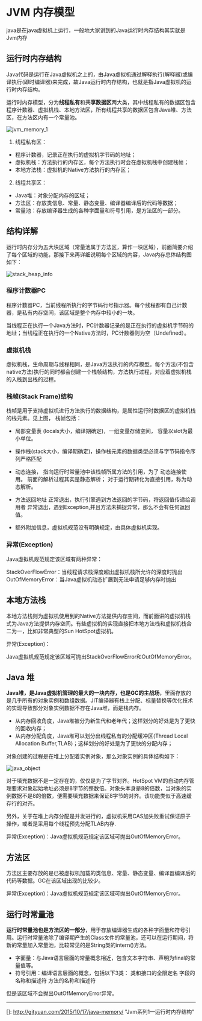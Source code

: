 # JVM 内存模型

java是在java虚拟机上运行，一般地大家讲到的Java运行时内存结构其实就是Jvm内存

## 运行时内存结构

Java代码是运行在Java虚拟机之上的，由Java虚拟机通过解释执行(解释器)或编译执行(即时编译器)来完成，故Java运行时内存结构，也就是指Java虚拟机的运行时内存结构。

运行时内存模型，分为**线程私有**和**共享数据区**两大类，其中线程私有的数据区包含程序计数器、虚拟机栈、本地方法区，所有线程共享的数据区包含Java堆、方法区，在方法区内有一个常量池。

![jvm_memory_1](http://gityuan.com/images/jvm/jvm_memory_1.png)

1. 线程私有区：

- 程序计数器，记录正在执行的虚拟机字节码的地址；
- 虚拟机栈：方法执行的内存区，每个方法执行时会在虚拟机栈中创建栈帧；
- 本地方法栈：虚拟机的Native方法执行的内存区；

2. 线程共享区：
- Java堆：对象分配内存的区域；
- 方法区：存放类信息、常量、静态变量、编译器编译后的代码等数据；
- 常量池：存放编译器生成的各种字面量和符号引用，是方法区的一部分。

## 结构详解

运行时内存分为五大块区域（常量池属于方法区，算作一块区域），前面简要介绍了每个区域的功能，那接下来再详细说明每个区域的内容，Java内存总体结构图如下：

![stack_heap_info](http://gityuan.com/images/jvm/stack_heap_info.png)

### 程序计数器PC

程序计数器PC，当前线程所执行的字节码行号指示器。每个线程都有自己计数器，是私有内存空间，该区域是整个内存中较小的一块。

当线程正在执行一个Java方法时，PC计数器记录的是正在执行的虚拟机字节码的地址；当线程正在执行的一个Native方法时，PC计数器则为空（Undefined）。

### 虚拟机栈

虚拟机栈，生命周期与线程相同，是Java方法执行的内存模型。每个方法(不包含native方法)执行的同时都会创建一个栈帧结构，方法执行过程，对应着虚拟机栈的入栈到出栈的过程。

### 栈帧(Stack Frame)结构

栈帧是用于支持虚拟机进行方法执行的数据结构，是属性运行时数据区的虚拟机栈的栈元素。见上图， 栈帧包括：

- 局部变量表 (locals大小，编译期确定)，一组变量存储空间， 容量以slot为最小单位。

- 操作栈(stack大小，编译期确定)，操作栈元素的数据类型必须与字节码指令序列严格匹配

- 动态连接， 指向运行时常量池中该栈帧所属方法的引用，为了 动态连接使用。
  前面的解析过程其实是静态解析；
  对于运行期转化为直接引用，称为动态解析。

- 方法返回地址
  正常退出，执行引擎遇到方法返回的字节码，将返回值传递给调用者
  异常退出，遇到Exception,并且方法未捕捉异常，那么不会有任何返回值。

- 额外附加信息，虚拟机规范没有明确规定，由具体虚拟机实现。

### 异常(Exception)

Java虚拟机规范规定该区域有两种异常：

StackOverFlowError：当线程请求栈深度超出虚拟机栈所允许的深度时抛出
OutOfMemoryError：当Java虚拟机动态扩展到无法申请足够内存时抛出

## 本地方法栈

本地方法栈则为虚拟机使用到的Native方法提供内存空间，而前面讲的虚拟机栈式为Java方法提供内存空间。有些虚拟机的实现直接把本地方法栈和虚拟机栈合二为一，比如非常典型的Sun HotSpot虚拟机。

异常(Exception)：

Java虚拟机规范规定该区域可抛出StackOverFlowError和OutOfMemoryError。

## Java 堆

**Java堆，是Java虚拟机管理的最大的一块内存，也是GC的主战场**，里面存放的是几乎所有的对象实例和数组数据。JIT编译器有栈上分配、标量替换等优化技术的实现导致部分对象实例数据不存在Java堆，而是栈内存。

- 从内存回收角度，Java堆被分为新生代和老年代；这样划分的好处是为了更快的回收内存；
- 从内存分配角度，Java堆可以划分出线程私有的分配缓冲区(Thread Local Allocation Buffer,TLAB)；这样划分的好处是为了更快的分配内存；

对象创建的过程是在堆上分配着实例对象，那么对象实例的具体结构如下：

![java_object](http://gityuan.com/images/jvm/java_object.png)

对于填充数据不是一定存在的，仅仅是为了字节对齐。HotSpot VM的自动内存管理要求对象起始地址必须是8字节的整数倍。对象头本身是8的倍数，当对象的实例数据不是8的倍数，便需要填充数据来保证8字节的对齐。该功能类似于高速缓存行的对齐。

另外，关于在堆上内存分配是并发进行的，虚拟机采用CAS加失败重试保证原子操作，或者是采用每个线程预先分配TLAB内存.

异常(Exception)：Java虚拟机规范规定该区域可抛出OutOfMemoryError。

## 方法区

方法区主要存放的是已被虚拟机加载的类信息、常量、静态变量、编译器编译后的代码等数据。GC在该区域出现的比较少。

异常(Exception)：Java虚拟机规范规定该区域可抛出OutOfMemoryError。

## 运行时常量池

**运行时常量池也是方法区的一部分**，用于存放编译器生成的各种字面量和符号引用。运行时常量池除了编译期产生的Class文件的常量池，还可以在运行期间，将新的常量加入常量池，比较常见的是String类的intern()方法。

- 字面量：与Java语言层面的常量概念相近，包含文本字符串、声明为final的常量值等。
- 符号引用：编译语言层面的概念，包括以下3类：
  类和接口的全限定名
  字段的名称和描述符
  方法的名称和描述符

但是该区域不会抛出OutOfMemoryError异常。



------

[]: http://gityuan.com/2015/10/17/java-memory/	"Jvm系列1—运行时内存结构"

